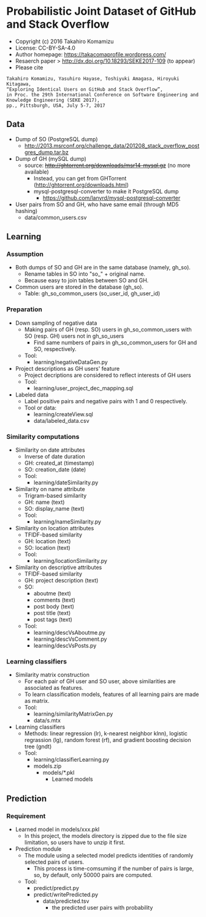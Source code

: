 # Probabilistic Joint Dataset of GitHub and Stack Overflow

* Copyright (c) 2016 Takahiro Komamizu
* License: CC-BY-SA-4.0
* Author homepage: https://takacomaprofile.wordpress.com/
* Resaerch paper > http://dx.doi.org/10.18293/SEKE2017-109 (to appear)
* Please cite
```
Takahiro Komamizu, Yasuhiro Hayase, Toshiyuki Amagasa, Hiroyuki Kitagawa, 
“Exploring Identical Users on GitHub and Stack Overflow”, 
in Proc. the 29th International Conference on Software Engineering and Knowledge Engineering (SEKE 2017), 
pp., Pittsburgh, USA, July 5-7, 2017
```

## Data 
- Dump of SO (PostgreSQL dump)
  - http://2013.msrconf.org/challenge_data/201208_stack_overflow_postgres_dump.tar.bz
- Dump of GH (mySQL dump)
  - source: ~~http://ghtorrent.org/downloads/msr14-mysql.gz~~ (no more available)
  	- Instead, you can get from GHTorrent (http://ghtorrent.org/downloads.html)
	- mysql-postgresql-converter to make it PostgreSQL dump
		- https://github.com/lanyrd/mysql-postgresql-converter
- User pairs from SO and GH, who have same email (through MD5 hashing)
  - data/common_users.csv


## Learning

### Assumption
- Both dumps of SO and GH are in the same database (namely, gh_so).
	- Rename tables in SO into "so_" + original name.
	- Because easy to join tables between SO and GH.
- Common users are stored in the database (gh_so).
	- Table: gh_so_common_users (so_user_id, gh_user_id) 

### Preparation
- Down sampling of negative data
	- Making pairs of GH (resp. SO) users in gh_so_common_users with SO (resp. GH) users not in gh_so_users 
		- Find same numbers of pairs in gh_so_common_users for GH and SO, respectively.
	- Tool:
		- learning/negativeDataGen.py
- Project descriptions as GH users' feature
	- Project decriptions are considered to reflect interests of GH users 
	- Tool:
		- learning/user_project_dec_mapping.sql
- Labeled data
	- Label positive pairs and negative pairs with 1 and 0 respectively.
	- Tool or data:
		- learning/createView.sql
		- data/labeled_data.csv

### Similarity computations
- Similarity on date attributes
	- Inverse of date duration
	- GH: created_at (timestamp)
	- SO: creation_date (date)
	- Tool:
		- learning/dateSimilarity.py
- Similarity on name attribute
	- Trigram-based similarity
	- GH: name (text)
	- SO: display_name (text)
	- Tool:
		- learning/nameSimilarity.py
- Similarity on location attributes
	- TFIDF-based similarity 
	- GH: location (text)
	- SO: location (text)
	- Tool:
		- learning/locationSimilarity.py
- Similarity on descriptive attributes
	- TFIDF-based similarity
	- GH: project description (text)
	- SO:
		- aboutme (text)
		- comments (text)
		- post body (text)
		- post title (text)
		- post tags (text)
	- Tool:
		- learning/descVsAboutme.py
		- learning/descVsComment.py
		- learning/descVsPosts.py

### Learning classifiers
- Similarity matrix construction
	- For each pair of GH user and SO user, above similarities are associated as features. 
	- To learn classification models, features of all learning pairs are made as matrix.
	- Tool:
		- learning/similarityMatrixGen.py
		- data/s.mtx
- Learning classifiers
	- Methods: linear regression (lr), k-nearest neighbor klnn), logistic regrassion (lg),
		random forest (rf), and gradient boosting decision tree (gndt)
	- Tool:
		- learning/classifierLearning.py
		- models.zip
			- models/*.pkl
				- Learned models


## Prediction

### Requirement
- Learned model in models/xxx.pkl
	- In this project, the models directory is zipped due to the file size limitation,
		so users have to unzip it first.
- Prediction module
	- The module using a selected model predicts identities of randomly selected pairs of users. 
		- This process is time-comsuming if the number of pairs is large, so, by default,
			only 50000 pairs are computed. 
	- Tool:
		- predict/predict.py
		- predict/writePredicted.py
			- data/predicted.tsv
				- the predicted user pairs with probability
